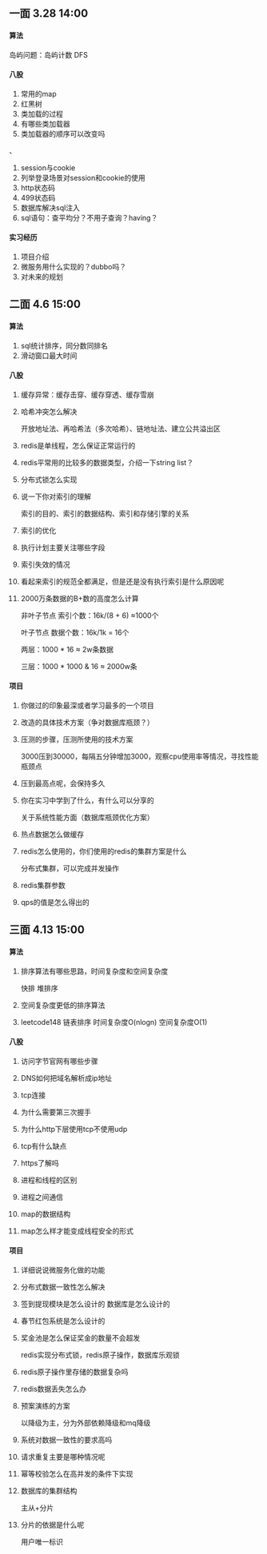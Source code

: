 ## 一面 3.28 14:00

#### 算法

岛屿问题：岛屿计数 DFS

#### 八股

1. 常用的map
2. 红黑树
3. 类加载的过程
4. 有哪些类加载器
5. 类加载器的顺序可以改变吗

、

1. session与cookie
2. 列举登录场景对session和cookie的使用
3. http状态码
4. 499状态码
5. 数据库解决sql注入
6. sql语句：查平均分？不用子查询？having？

#### 实习经历

1. 项目介绍
2. 微服务用什么实现的？dubbo吗？
3. 对未来的规划



## 二面 4.6 15:00

#### 算法

1. sql统计排序，同分数同排名
2. 滑动窗口最大时间 

#### 八股

1. 缓存异常：缓存击穿、缓存穿透、缓存雪崩

2. 哈希冲突怎么解决

   开放地址法、再哈希法（多次哈希）、链地址法、建立公共溢出区

3. redis是单线程，怎么保证正常运行的

4. redis平常用的比较多的数据类型，介绍一下string list？

5. 分布式锁怎么实现

6. 说一下你对索引的理解

   索引的目的、索引的数据结构、索引和存储引擎的关系

7. 索引的优化

8. 执行计划主要关注哪些字段

9. 索引失效的情况

10. 看起来索引的规范全都满足，但是还是没有执行索引是什么原因呢

11. 2000万条数据的B+数的高度怎么计算

    非叶子节点 索引个数：16k/(8 + 6) ≈1000个

    叶子节点 数据个数：16k/1k = 16个

    两层：1000 * 16 ≈ 2w条数据

    三层：1000 * 1000 & 16 ≈ 2000w条

#### 项目

1. 你做过的印象最深或者学习最多的一个项目

2. 改造的具体技术方案（争对数据库瓶颈？）

3. 压测的步骤，压测所使用的技术方案

   3000压到30000，每隔五分钟增加3000，观察cpu使用率等情况，寻找性能瓶颈点

4. 压到最高点呢，会保持多久

5. 你在实习中学到了什么，有什么可以分享的

   关于系统性能方面（数据库瓶颈优化方案）

6. 热点数据怎么做缓存

7. redis怎么使用的，你们使用的redis的集群方案是什么

   分布式集群，可以完成并发操作
   
8. redis集群参数

9. qps的值是怎么得出的



## 三面 4.13 15:00

#### 算法

1. 排序算法有哪些思路，时间复杂度和空间复杂度

   快排 堆排序

2. 空间复杂度更低的排序算法

2. leetcode148 链表排序 时间复杂度O(nlogn) 空间复杂度O(1)

#### 八股

1. 访问字节官网有哪些步骤

2. DNS如何把域名解析成ip地址

3. tcp连接

4. 为什么需要第三次握手

5. 为什么http下层使用tcp不使用udp

6. tcp有什么缺点

7. https了解吗

8. 进程和线程的区别

9. 进程之间通信

10. map的数据结构

11. map怎么样才能变成线程安全的形式


#### 项目

1. 详细说说微服务化做的功能

2. 分布式数据一致性怎么解决

3. 签到提现模块是怎么设计的 数据库是怎么设计的

4. 春节红包系统是怎么设计的

5. 奖金池是怎么保证奖金的数量不会超发

   redis实现分布式锁，redis原子操作，数据库乐观锁

6. redis原子操作里存储的数据复杂吗

7. redis数据丢失怎么办

8. 预案演练的方案

   以降级为主，分为外部依赖降级和mq降级

9. 系统对数据一致性的要求高吗

10. 请求重复主要是哪种情况呢

11. 幂等校验怎么在高并发的条件下实现

12. 数据库的集群结构

    主从+分片

13. 分片的依据是什么呢

    用户唯一标识